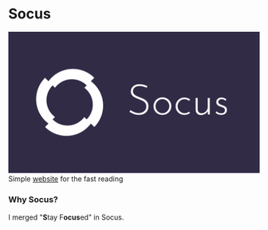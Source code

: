 # Socus
![Image](img/banner-white.png "socus banner")
Simple [website](https://github.com/LuigiImVector/Socus) for the fast reading

[//]: <> ()

### Why Socus?
I merged "**S**tay F**ocus**ed" in Socus.